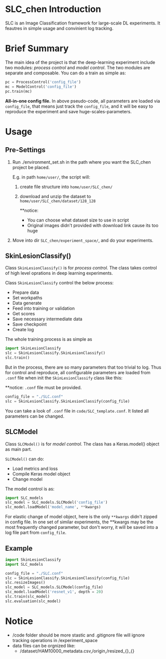 # SLC_chen Introduction

SLC is an Image Classification framework for large-scale DL experiments. It feautres in simple usage and convinient log tracking.

# Brief Summary

The main idea of the project is that the deep-learning experiment include two modules:  _process control_ and _model control_. The two modules are separate and composable. You can do a train as simple as:

```python
pc = ProcessControl('config_file')
mc = ModelControl('config_file')
pc.train(mc)
```

**All-in-one config file.** In above pseudo-code, all parameters are loaded via `config_file`, that means just track the `config_file`, and it will be easy to reproduce the experiment and save huge-scales-parameters.

# Usage

## Pre-Settings

1. Run ./environment_set.sh in the path where you want the SLC_chen project be placed.

    E.g. in path `home/user/`, the script will:
    
    1. create file structure into `home/user/SLC_chen/`
    2. download and unzip the dataset to `home/user/SLC_chen/dataset/128_128`

       **notice: 
        - You can choose what dataset size to use in script
        - Original images didn't provided with download link cause its too huge

2. Move into dir `SLC_chen/experiment_space/`, and do your experiments.

## SkinLesionClassify()

Class `SkinLesionClassify()` is for _process control_. The class takes control of high level oprations in deep learning experiments.

Class `SkinLesionClassify` control the below process:

- Prepare data
- Set workpaths
- Data generate
- Feed into training or validation
- Get scores
- Save necessary intermediate data
- Save checkpoint
- Create log

The whole training process is as simple as

```python
import SkinLesionClassify
slc = SkinLesionClassify.SkinLesionClassify()
slc.train()
```

But in the process, there are so many parameters that too trivial to log. Thus for control and reproduce, all configurable parameters are loaded from `.conf` file when init the `SkinLesionClassify` class like this:

**notice: `.conf` file must be provided.

```python
config_file = "./SLC.conf"
slc = SkinLesionClassify.SkinLesionClassify(config_file)
```

You can take a look of `.conf` file in `code/SLC_template.conf`. It listed all parameters can be changed.

## SLCModel

Class `SLCModel()` is for _model control_. The class has a Keras.model() object as main part.

`SLCModel()` can do:
- Load metrics and loss
- Compile Keras model object
- Change model

The model control is as:

```python
import SLC_models
slc_model = SLC_models.SLCModel('config_file')
slc_model.loadModel('model_name', **kwargs)
```

For elastic change of model object, here is the only `**kwargs` didn't zipped in config file. In one set of similar experiments, the **kwargs may be the most frequently changed parameter, but don't worry, it will be saved into a log file part from `config_file`.

## Example

```python
import SkinLesionClassify
import SLC_models

config_file = "./SLC.conf"
slc = SkinLesionClassify.SkinLesionClassify(config_file)
slc.resizeImages()
slc_model = SLC_models.SLCModel(config_file)
slc_model.loadModel('resnet_v1', depth = 20)
slc.train(slc_model)
slc.evaluation(slc_model)
```

# Notice

- /code folder should be more stastic and .gitignore file will ignore tracking operations in /experiment_space
- data files can be orgnized like:
    - /dataset/HAM10000_metadata.csv,/origin,/resized_{}_{}

